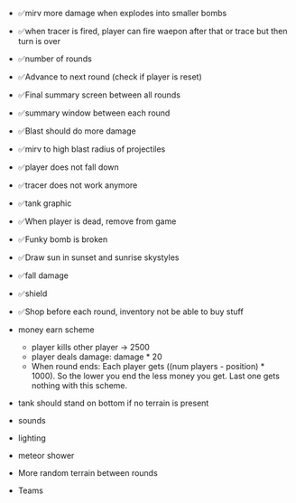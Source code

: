 - ✅mirv more damage when explodes into smaller bombs
- ✅when tracer is fired, player can fire waepon after that or trace but then turn is over
- ✅number of rounds
- ✅Advance to next round (check if player is reset)
- ✅Final summary screen between all rounds
- ✅summary window between each round
- ✅Blast should do more damage
- ✅mirv to high blast radius of projectiles
- ✅player does not fall down
- ✅tracer does not work anymore
- ✅tank graphic
- ✅When player is dead, remove from game
- ✅Funky bomb is broken
- ✅Draw sun in sunset and sunrise skystyles
- ✅fall damage
- ✅shield
- ✅Shop before each round, inventory not be able to buy stuff

- money earn scheme
  - player kills other player -> 2500
  - player deals damage: damage * 20
  - When round ends: Each player gets ((num players - position) * 1000). So the lower you end the less money you get. Last one gets nothing with this scheme.
- tank should stand on bottom if no terrain is present
- sounds

- lighting
- meteor shower
- More random terrain between rounds

- Teams
